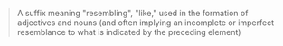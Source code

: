 >A suffix meaning "resembling", "like," used in the formation of adjectives and nouns (and often implying an incomplete or imperfect resemblance to what is indicated by the preceding element)

